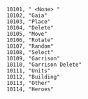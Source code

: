 ﻿```text
10101, " <None> "
10102, "Gaia"
10103, "Place"
10104, "Delete"
10105, "Move"
10106, "Rotate"
10107, "Random"
10108, "Select"
10109, "Garrison"
10110, "Garrison Delete"
10111, "Units"
10112, "Building"
10113, "Other"
10114, "Heroes"
```
